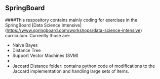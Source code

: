## SpringBoard
####This respository contains mainly coding for exercises in the SpringBoard [Data Science Intensive] (https://www.springboard.com/workshops/data-science-intensive) curriculum.  Currently those are: 
* Naive Bayes
* Distance Tree
* Support Vector Machines (SVM)
* 
* Jaccard Distance folder: contains python code of modifications to the Jaccard implementation and handling large sets of items.  
